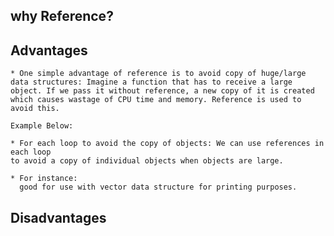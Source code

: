 ## why Reference?


## Advantages
    * One simple advantage of reference is to avoid copy of huge/large data structures: Imagine a function that has to receive a large object. If we pass it without reference, a new copy of it is created which causes wastage of CPU time and memory. Reference is used to avoid this.

    Example Below:

    * For each loop to avoid the copy of objects: We can use references in each loop
    to avoid a copy of individual objects when objects are large.

    * For instance:
      good for use with vector data structure for printing purposes.

## Disadvantages
